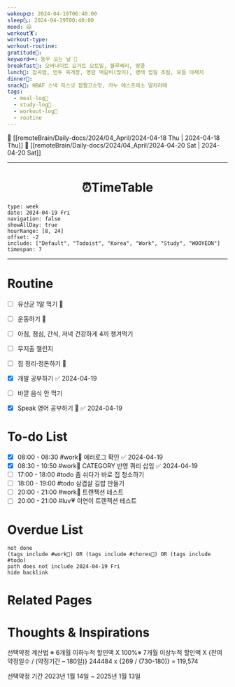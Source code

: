```yaml
---
wakeup🌞: 2024-04-19T06:40:00
sleep🌜: 2024-04-19T00:40:00
mood: 😃
workout🏋️: 
workout-type: 
workout-routine: 
gratitude🙏: 
keyword🗝️: 동우 오는 날 💝
breakfast🍳: 오버나이트 요거트 오트밀, 블루베리, 땅콩
lunch🍚: 잡곡밥, 만두 육개장, 명란 떡갈비(많이), 명태 껍질 조림, 모듬 야채지
dinner🥗: 
snack🍬: HBAF 스낵 믹스넛 짭짤고소맛, 카누 에스프레소 말차라떼
tags:
  - meal-log📝
  - study-log📓
  - workout-log💪
  - routine
---
```


🔺 [[remoteBrain/Daily-docs/2024/04_April/2024-04-18 Thu | 2024-04-18 Thu]]
🔻 [[remoteBrain/Daily-docs/2024/04_April/2024-04-20 Sat | 2024-04-20 Sat]]
___
<h1> <center>⏰TimeTable </center> </h1>

```gEvent
type: week
date: 2024-04-19 Fri
navigation: false
showAllDay: true
hourRange: [8, 24]
offset: -2
include: ["Default", "Todoist", "Korea", "Work", "Study", "WOOYEON"]
timespan: 7
```

--- 


# Routine 

- [ ] 유산균 1알 먹기 🔼 
- [ ] 운동하기 🔼
- [ ] 아침, 점심, 간식, 저녁 건강하게 4끼 챙겨먹기
- [ ] 무지출 챌린지 
- [ ] 집 정리·정돈하기 🔼
- [x] 개발 공부하기 ✅ 2024-04-19
- [ ] 바깥 음식 안 먹기 
- [x] Speak 영어 공부하기 🔼 ✅ 2024-04-19


# To-do List

- [x] 08:00 - 08:30 #work💼 에러로그 확인 ✅ 2024-04-19
- [x] 08:30 - 10:50 #work💼 CATEGORY 반영 쿼리 삽입 ✅ 2024-04-19
- [ ] 17:00 - 18:00 #todo 좀 쉬다가 바로 집 청소하기
- [ ] 18:00 - 19:00 #todo 삼겹살 김밥 만들기
- [ ] 20:00 - 21:00 #work💼 트랜잭션 테스트
- [ ] 20:00 - 21:00 #luv💗 이연이 트랜젝션 테스트

# Overdue List
```tasks
not done
(tags include #work💼) OR (tags include #chores🧺) OR (tags include #todo)
path does not include 2024-04-19 Fri
hide backlink
```

# Related Pages



# Thoughts & Inspirations

선택약정 계산법
※ 6개월 이하누적 할인액 X 100%※ 7개월 이상누적 할인액 X {잔여약정일수 / (약정기간 – 180일)}
244484 x {269 / (730-180)} = 119,574

선택약정 기간 2023년 1월 14일 ~ 2025년 1월 13일 
